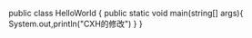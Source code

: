 public class HelloWorld {
    public static void main(string[] args){
        System.out,println("CXH的修改")
    }
}

